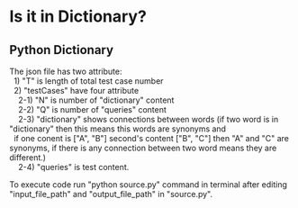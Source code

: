 # Is it in Dictionary?
 ## Python Dictionary
 The json file has two attribute: <br />
    &nbsp; 1) "T" is length of total test case number <br />
    &nbsp; 2) "testCases" have four attribute <br />
        &nbsp; &nbsp; 2-1) "N" is number of "dictionary" content <br />
        &nbsp; &nbsp; 2-2) "Q" is number of "queries" content <br />
        &nbsp; &nbsp; 2-3) "dictionary" shows connections between words (if two word is in "dictionary" then this means this words are synonyms and <br />
    &nbsp; if one conent is ["A", "B"] second's content ["B", "C"] then "A" and "C" are synonyms, if there is any connection between two word means they are different.) <br />
        &nbsp; &nbsp; 2-4) "queries" is test content. <br />

 To execute code run "python source.py" command in terminal after editing "input_file_path" and "output_file_path" in "source.py". <br />
